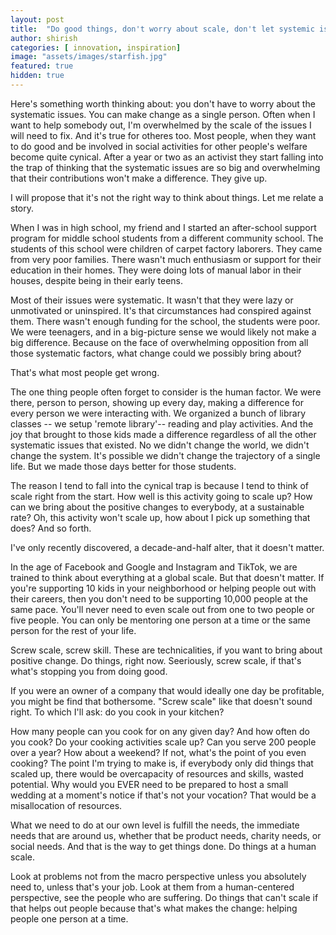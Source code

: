 ```yaml
---
layout: post
title:  "Do good things, don't worry about scale, don't let systemic issues stop you"
author: shirish
categories: [ innovation, inspiration]
image: "assets/images/starfish.jpg"
featured: true
hidden: true
---
```


Here's something worth thinking about: you don't have to worry about the systematic issues. You can make change as a single person. Often when I want to help somebody out, I'm overwhelmed by the scale of the issues I will need to fix. And it's true for otheres too. Most people, when they want to do good and be involved in social activities for other people's welfare become quite cynical. After a year or two as an activist they start falling into the trap of thinking that the systematic issues are so big and overwhelming that their contributions won't make a difference. They give up.

I will propose that it's not the right way to think about things. Let me relate a story.

When I was in high school, my friend and I started an after-school support program for middle school students from a different community school.
 The students of this school were children of carpet factory laborers. They came from very poor families. There wasn't much enthusiasm or support for their education in their homes. They were doing lots of manual labor in their houses, despite being in their early teens.

Most of their issues were systematic. It wasn't that they were lazy or unmotivated or uninspired. It's that circumstances had conspired against them. There wasn't enough funding for the school, the students were poor. We were teenagers, and in a big-picture sense we would likely not make a big difference. Because on the face of overwhelming opposition from all those systematic factors, what change could we possibly bring about?

That's what most people get wrong.

The one thing people often forget to consider is the human factor. We were there, person to person, showing up every day, making a difference for every person we were interacting with. We organized a bunch of library classes -- we setup 'remote library'-- reading and play activities. And the joy that brought to those kids made a difference regardless of all the other systematic issues that existed. No we didn't change the world, we didn't change the system. It's possible we didn't change the trajectory of a single life. But we made those days better for those students.

The reason I tend to fall into the cynical trap is because I tend to think of scale right from the start. How well is this activity going to scale up? How can we bring about the positive changes to everybody, at a sustainable rate? Oh, this activity won't scale up, how about I pick up something that does? And so forth.

I've only recently discovered, a decade-and-half alter, that it doesn't matter. 

In the age of Facebook and Google and Instagram and TikTok, we are trained to think about everything at a global scale. But that doesn't matter. If you're supporting 10 kids in your neighborhood or helping people out with their careers, then you don't need to be supporting 10,000 people at the same pace. You'll never need to even scale out from one to two people or five people. You can only be mentoring one person at a time or the same person for the rest of your life.

Screw scale, screw skill. These are technicalities, if you want to bring about positive change. Do things, right now. Seeriously, screw scale, if that's what's stopping you from doing good.

If you were an owner of a company that would ideally one day be profitable, you might be find that bothersome. "Screw scale" like that doesn't sound right. To which I'll ask: do you cook in your kitchen?

How many people can you cook for on any given day? And how often do you cook? Do your cooking activities scale up? Can you serve 200 people over a year? How about a weekend? If not, what's the point of you even cooking? The point I'm trying to make is, if everybody only did things that scaled up, there would be overcapacity of resources and skills, wasted potential. Why would you EVER need to be prepared to host a small wedding at a moment's notice if that's not your vocation? That would be a misallocation of resources.

What we need to do at our own level is fulfill the needs, the immediate needs that are around us, whether that be product needs, charity needs, or social needs. And that is the way to get things done. Do things at a human scale.

Look at problems not from the macro perspective unless you absolutely need to, unless that's your job. Look at them from a human-centered perspective, see the people who are suffering. Do things that can't scale if that helps out people because that's what makes the change: helping people one person at a time.